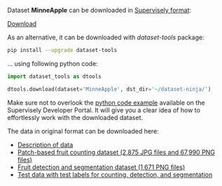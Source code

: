 Dataset **MinneApple** can be downloaded in [Supervisely format](https://developer.supervisely.com/api-references/supervisely-annotation-json-format):

 [Download](https://assets.supervisely.com/supervisely-supervisely-assets-public/teams_storage/2/P/rE/YmZqN6y8YnrBigGFnssFgEFWNxYrCEdEy5wRH0hRjtk4bp3Fmu0PoICphEICn6tO9S4XVL5OxatR3cGFKs8Wf4SUspsOJa252D3aRxe76dpeWeCBETrGfDlvW2gZ.tar)

As an alternative, it can be downloaded with *dataset-tools* package:
``` bash
pip install --upgrade dataset-tools
```

... using following python code:
``` python
import dataset_tools as dtools

dtools.download(dataset='MinneApple', dst_dir='~/dataset-ninja/')
```
Make sure not to overlook the [python code example](https://developer.supervisely.com/getting-started/python-sdk-tutorials/iterate-over-a-local-project) available on the Supervisely Developer Portal. It will give you a clear idea of how to effortlessly work with the downloaded dataset.

The data in original format can be downloaded here:

- [Description of data](https://conservancy.umn.edu/bitstream/handle/11299/206575/MinneApple%20Data%20README.txt?sequence=14&isAllowed=y)
- [Patch-based fruit counting dataset (2,875 JPG files and 67,990 PNG files)](https://conservancy.umn.edu/bitstream/handle/11299/206575/counting.tar.gz?sequence=1&isAllowed=y)
- [Fruit detection and segmentation dataset (1,671 PNG files)](https://conservancy.umn.edu/bitstream/handle/11299/206575/detection.tar.gz?sequence=2&isAllowed=y)
- [Test data with test labels for counting, detection, and segmentation](https://conservancy.umn.edu/bitstream/handle/11299/206575/test_data.zip?sequence=16&isAllowed=y)
